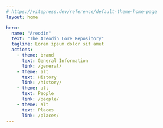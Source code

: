 ```yaml
---
# https://vitepress.dev/reference/default-theme-home-page
layout: home

hero:
  name: "Areodin"
  text: "The Areodin Lore Repository"
  tagline: Lorem ipsum dolor sit amet
  actions:
    - theme: brand
      text: General Information
      link: /general/
    - theme: alt
      text: History
      link: /history/
    - theme: alt
      text: People
      link: /people/
    - theme: alt
      text: Places
      link: /places/
---
```

